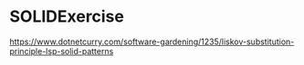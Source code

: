 # SOLIDExercise

https://www.dotnetcurry.com/software-gardening/1235/liskov-substitution-principle-lsp-solid-patterns
